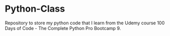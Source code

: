 # Python-Class
Repository to store my python code that I learn from the Udemy course 100 Days of Code - The Complete Python Pro Bootcamp 9.
